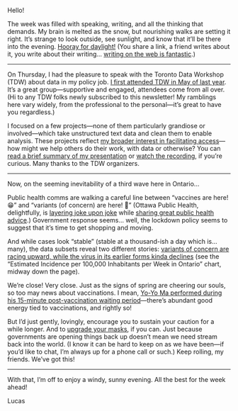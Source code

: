 Hello!

The week was filled with speaking, writing, and all the thinking that demands. My brain is melted as the snow, but nourishing walks are setting it right. It’s strange to look outside, see sunlight, and know that it’ll be there into the evening. [Hooray for daylight!](https://sboots.ca/2021/03/10/yukon-stopped-doing-seasonal-time-changes-and-its-really-great/) (You share a link, a friend writes about it, you write about their writing… [writing on the web is fantastic](https://www.inthemargins.ca/inbox-newsletters).)

---

On Thursday, I had the pleasure to speak with the Toronto Data Workshop (TDW) about data in my policy job. [I first attended TDW in May of last year](https://lucascherkewski.com/hit-and-miss/142-to-your-taste/). It’s a great group—supportive and engaged, attendees come from all over. (Hi to any TDW folks newly subscribed to this newsletter! My ramblings here vary widely, from the professional to the personal—it’s great to have you regardless.)

I focused on a few projects—none of them particularly grandiose or involved—which take unstructured text data and clean them to enable analysis. These projects reflect [my broader interest in facilitating access](https://lucascherkewski.com/hit-and-miss/125-facilitating-access/)—how might we help others do their work, with data or otherwise? You can [read a brief summary of my presentation](https://twitter.com/lchski/status/1370154100365606915) or [watch the recording](https://www.youtube.com/watch?v=6vDedpF0lfg), if you’re curious. Many thanks to the TDW organizers.

---

Now, on the seeming inevitability of a third wave here in Ontario…

Public health comms are walking a careful line between “vaccines are here! 😁” and “variants (of concern) are here! 😬” (Ottawa Public Health, delightfully, is [layering joke upon joke](https://twitter.com/ottawahealth/status/1370373335138373637) while [sharing great public health advice](https://www.macleans.ca/news/canada/good-job-bruce-the-guy-behind-north-americas-top-public-health-twitter-account/).) Government response seems… well, the lockdown policy seems to suggest that it’s time to get shopping and moving.

And while cases look “stable” (stable at a thousand-ish a day which is… many), the data subsets reveal two different stories: [variants of concern are racing upward, while the virus in its earlier forms kinda declines](https://covid19-sciencetable.ca/ontario-dashboard/) (see the “Estimated Incidence per 100,000 Inhabitants per Week in Ontario” chart, midway down the page).

We’re close! Very close. Just as the signs of spring are cheering our souls, so too may news about vaccinations. I mean, [Yo-Yo Ma performed during his 15-minute post-vaccination waiting period](https://www.berkshireeagle.com/news/local/after-receiving-second-dose-yo-yo-ma-transforms-waiting-period-into-performance-at-pittsfield-vax/article_72e90bf8-843d-11eb-99e0-bb989805e596.html)—there’s abundant good energy tied to vaccinations, and rightly so!

But I’d just gently, lovingly, encourage you to sustain your caution for a while longer. And to [upgrade your masks](https://docs.google.com/document/d/1mapcgmkIzq4lva2xEIfNp7hgUlCyrpRWmUsF4dB62Z8/edit), if you can. Just because governments are opening things back up doesn’t mean we need stream back into the world. (I know it can be hard to keep on as we have been—if you’d like to chat, I’m always up for a phone call or such.) Keep rolling, my friends. We’ve got this!

---

With that, I’m off to enjoy a windy, sunny evening. All the best for the week ahead!

Lucas